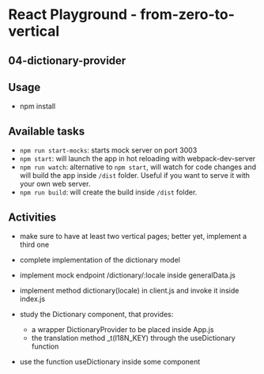 # React Playground - from-zero-to-vertical

## 04-dictionary-provider

## Usage

- npm install

## Available tasks

- `npm run start-mocks`: starts mock server on port 3003
- `npm start`: will launch the app in hot reloading with webpack-dev-server
- `npm run watch`: alternative to `npm start`, will watch for code changes and will build the app inside `/dist` folder. Useful if you want to serve it with your own web server.
- `npm run build`: will create the build inside `/dist` folder.

## Activities

- make sure to have at least two vertical pages; better yet, implement a third one

- complete implementation of the dictionary model

- implement mock endpoint /dictionary/:locale inside generalData.js

- implement method dictionary(locale) in client.js and invoke it inside index.js

- study the Dictionary component, that provides:
  + a wrapper DictionaryProvider to be placed inside App.js
  + the translation method _t(I18N_KEY) through the useDictionary function

- use the function useDictionary inside some component
